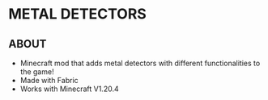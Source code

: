 # METAL DETECTORS
## ABOUT
- Minecraft mod that adds metal detectors with different functionalities to the game!
- Made with Fabric
- Works with Minecraft V1.20.4